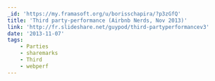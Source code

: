 ```yaml
---
_id: 'https://my.framasoft.org/u/borisschapira/?p3zGfQ'
title: 'Third party-performance (Airbnb Nerds, Nov 2013)'
link: 'http://fr.slideshare.net/guypod/third-partyperformancev3'
date: '2013-11-07'
tags:
    - Parties
    - sharemarks
    - Third
    - webperf
---
```


<div class="markdown"><p></p></div>
